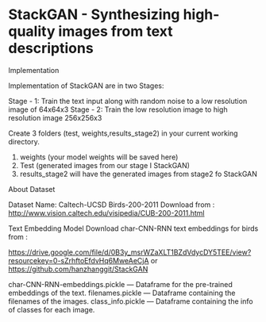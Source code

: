 # StackGAN - Synthesizing high-quality images from text descriptions

Implementation

Implementation of StackGAN are in two Stages:

Stage - 1: Train the text input along with random noise to a low resolution image of 64x64x3
Stage - 2: Train the low resolution image to high resolution image 256x256x3

Create 3 folders (test, weights,results_stage2) in your current working directory.

1. weights (your model weights will be saved here)
2. Test (generated images from our stage I StackGAN)
3. results_stage2 will have the generated images from stage2 fo StackGAN

About Dataset                                                                                      

Dataset Name: Caltech-UCSD Birds-200-2011
Download from : http://www.vision.caltech.edu/visipedia/CUB-200-2011.html

Text Embedding Model
Download char-CNN-RNN text embeddings for birds from :

https://drive.google.com/file/d/0B3y_msrWZaXLT1BZdVdycDY5TEE/view?resourcekey=0-sZrhftoEfdvHq6MweAeCjA or https://github.com/hanzhanggit/StackGAN

char-CNN-RNN-embeddings.pickle — Dataframe for the pre-trained embeddings of the text.
filenames.pickle — Dataframe containing the filenames of the images.
class_info.pickle — Dataframe containing the info of classes for each image.
